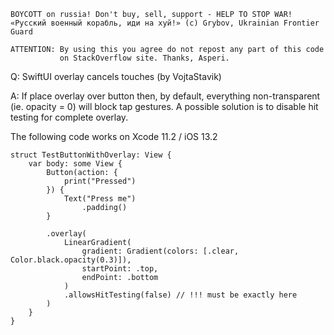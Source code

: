 ```
BOYCOTT on russia! Don't buy, sell, support - HELP TO STOP WAR!
«Русский военный корабль, иди на хуй!» (c) Grybov, Ukrainian Frontier Guard

ATTENTION: By using this you agree do not repost any part of this code
           on StackOverflow site. Thanks, Asperi.
```

Q: SwiftUI overlay cancels touches (by VojtaStavik)

A: If place overlay over button then, by default, everything non-transparent (ie. opacity = 0)
will block tap gestures. A possible solution is to disable hit testing for complete overlay.

The following code works on Xcode 11.2 / iOS 13.2

    struct TestButtonWithOverlay: View {
        var body: some View {
            Button(action: {
                print("Pressed")
            }) {
                Text("Press me")
                    .padding()
            }
                
            .overlay(
                LinearGradient(
                    gradient: Gradient(colors: [.clear, Color.black.opacity(0.3)]),
                    startPoint: .top,
                    endPoint: .bottom
                )
                .allowsHitTesting(false) // !!! must be exactly here
            )
        }
    }
